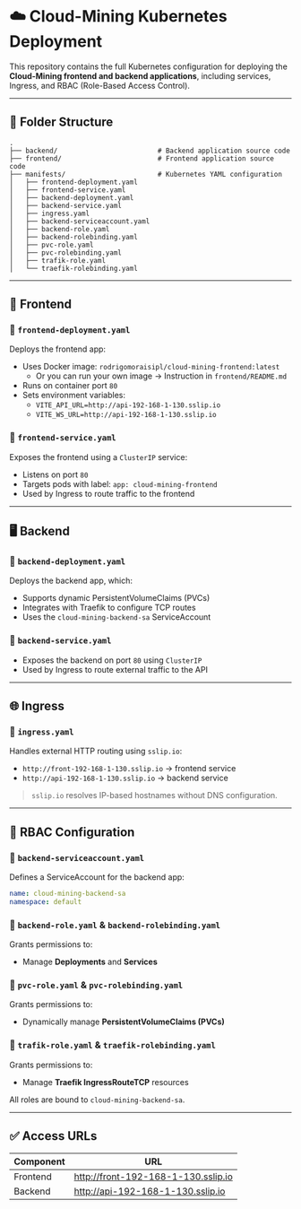 
# ☁️ Cloud-Mining Kubernetes Deployment

This repository contains the full Kubernetes configuration for deploying the **Cloud-Mining frontend and backend applications**, including services, Ingress, and RBAC (Role-Based Access Control).

---

## 📁 Folder Structure

```
.
├── backend/                         # Backend application source code
├── frontend/                        # Frontend application source code
├── manifests/                       # Kubernetes YAML configuration
│   ├── frontend-deployment.yaml
│   ├── frontend-service.yaml
│   ├── backend-deployment.yaml
│   ├── backend-service.yaml
│   ├── ingress.yaml
│   ├── backend-serviceaccount.yaml
│   ├── backend-role.yaml
│   ├── backend-rolebinding.yaml
│   ├── pvc-role.yaml
│   ├── pvc-rolebinding.yaml
│   ├── trafik-role.yaml
│   └── traefik-rolebinding.yaml
```

---

## 🚀 Frontend

### 📄 `frontend-deployment.yaml`

Deploys the frontend app:

- Uses Docker image: `rodrigomoraisipl/cloud-mining-frontend:latest`
    - Or you can run your own image -> Instruction in `frontend/README.md`
- Runs on container port `80`
- Sets environment variables:
  - `VITE_API_URL=http://api-192-168-1-130.sslip.io`
  - `VITE_WS_URL=http://api-192-168-1-130.sslip.io`

### 📄 `frontend-service.yaml`

Exposes the frontend using a `ClusterIP` service:

- Listens on port `80`
- Targets pods with label: `app: cloud-mining-frontend`
- Used by Ingress to route traffic to the frontend

---

## 🖥 Backend

### 📄 `backend-deployment.yaml`

Deploys the backend app, which:

- Supports dynamic PersistentVolumeClaims (PVCs)
- Integrates with Traefik to configure TCP routes
- Uses the `cloud-mining-backend-sa` ServiceAccount

### 📄 `backend-service.yaml`

- Exposes the backend on port `80` using `ClusterIP`
- Used by Ingress to route external traffic to the API

---

## 🌐 Ingress

### 📄 `ingress.yaml`

Handles external HTTP routing using `sslip.io`:

- `http://front-192-168-1-130.sslip.io` → frontend service
- `http://api-192-168-1-130.sslip.io` → backend service

> `sslip.io` resolves IP-based hostnames without DNS configuration.

---

## 🔐 RBAC Configuration

### 📄 `backend-serviceaccount.yaml`

Defines a ServiceAccount for the backend app:

```yaml
name: cloud-mining-backend-sa
namespace: default
```

### 📄 `backend-role.yaml` & `backend-rolebinding.yaml`

Grants permissions to:

- Manage **Deployments** and **Services**

### 📄 `pvc-role.yaml` & `pvc-rolebinding.yaml`

Grants permissions to:

- Dynamically manage **PersistentVolumeClaims (PVCs)**

### 📄 `trafik-role.yaml` & `traefik-rolebinding.yaml`

Grants permissions to:

- Manage **Traefik IngressRouteTCP** resources

All roles are bound to `cloud-mining-backend-sa`.

---

## ✅ Access URLs

| Component | URL                                                  |
|-----------|------------------------------------------------------|
| Frontend  | http://front-192-168-1-130.sslip.io                   |
| Backend   | http://api-192-168-1-130.sslip.io                     |